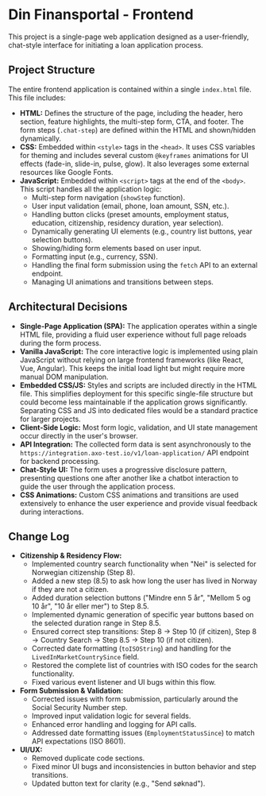 # Din Finansportal - Frontend

This project is a single-page web application designed as a user-friendly, chat-style interface for initiating a loan application process.

## Project Structure

The entire frontend application is contained within a single `index.html` file. This file includes:

*   **HTML:** Defines the structure of the page, including the header, hero section, feature highlights, the multi-step form, CTA, and footer. The form steps (`.chat-step`) are defined within the HTML and shown/hidden dynamically.
*   **CSS:** Embedded within `<style>` tags in the `<head>`. It uses CSS variables for theming and includes several custom `@keyframes` animations for UI effects (fade-in, slide-in, pulse, glow). It also leverages some external resources like Google Fonts.
*   **JavaScript:** Embedded within `<script>` tags at the end of the `<body>`. This script handles all the application logic:
    *   Multi-step form navigation (`showStep` function).
    *   User input validation (email, phone, loan amount, SSN, etc.).
    *   Handling button clicks (preset amounts, employment status, education, citizenship, residency duration, year selection).
    *   Dynamically generating UI elements (e.g., country list buttons, year selection buttons).
    *   Showing/hiding form elements based on user input.
    *   Formatting input (e.g., currency, SSN).
    *   Handling the final form submission using the `fetch` API to an external endpoint.
    *   Managing UI animations and transitions between steps.

## Architectural Decisions

*   **Single-Page Application (SPA):** The application operates within a single HTML file, providing a fluid user experience without full page reloads during the form process.
*   **Vanilla JavaScript:** The core interactive logic is implemented using plain JavaScript without relying on large frontend frameworks (like React, Vue, Angular). This keeps the initial load light but might require more manual DOM manipulation.
*   **Embedded CSS/JS:** Styles and scripts are included directly in the HTML file. This simplifies deployment for this specific single-file structure but could become less maintainable if the application grows significantly. Separating CSS and JS into dedicated files would be a standard practice for larger projects.
*   **Client-Side Logic:** Most form logic, validation, and UI state management occur directly in the user's browser.
*   **API Integration:** The collected form data is sent asynchronously to the `https://integration.axo-test.io/v1/loan-application/` API endpoint for backend processing.
*   **Chat-Style UI:** The form uses a progressive disclosure pattern, presenting questions one after another like a chatbot interaction to guide the user through the application process.
*   **CSS Animations:** Custom CSS animations and transitions are used extensively to enhance the user experience and provide visual feedback during interactions.

## Change Log

*   **Citizenship & Residency Flow:**
    *   Implemented country search functionality when "Nei" is selected for Norwegian citizenship (Step 8).
    *   Added a new step (8.5) to ask how long the user has lived in Norway if they are not a citizen.
    *   Added duration selection buttons ("Mindre enn 5 år", "Mellom 5 og 10 år", "10 år eller mer") to Step 8.5.
    *   Implemented dynamic generation of specific year buttons based on the selected duration range in Step 8.5.
    *   Ensured correct step transitions: Step 8 -> Step 10 (if citizen), Step 8 -> Country Search -> Step 8.5 -> Step 10 (if not citizen).
    *   Corrected date formatting (`toISOString`) and handling for the `LivedInMarketCountrySince` field.
    *   Restored the complete list of countries with ISO codes for the search functionality.
    *   Fixed various event listener and UI bugs within this flow.
*   **Form Submission & Validation:**
    *   Corrected issues with form submission, particularly around the Social Security Number step.
    *   Improved input validation logic for several fields.
    *   Enhanced error handling and logging for API calls.
    *   Addressed date formatting issues (`EmploymentStatusSince`) to match API expectations (ISO 8601).
*   **UI/UX:**
    *   Removed duplicate code sections.
    *   Fixed minor UI bugs and inconsistencies in button behavior and step transitions.
    *   Updated button text for clarity (e.g., "Send søknad").